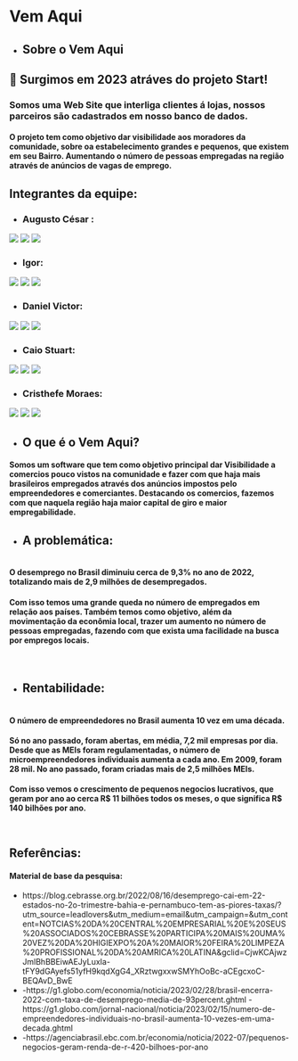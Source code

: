 # Vem Aqui
- ## Sobre o Vem Aqui
## 👋 Surgimos em 2023 atráves do projeto Start!
### Somos uma Web Site que interliga clientes á lojas, nossos parceiros são cadastrados em nosso banco de dados. 
#### O projeto tem como objetivo dar visibilidade aos moradores da comunidade, sobre oa estabelecimento grandes e pequenos, que existem em seu Bairro. Aumentando o número de pessoas empregadas na região através de anúncios de vagas de emprego. 

## Integrantes da equipe: 

<div>

 - ### Augusto César : <br>
  <a href="https://github.com/felipecarvalhobarr" target=_blank><img src="https://img.shields.io/badge/GitHub-100000?style=for-the-badge&logo=github&logoColor=white&link=https://github.com/felipecarvalhobarr" target=_blank></a>
   <a href="https://www.linkedin.com/in/felipecarvbarr/" target=_blank><img src="https://img.shields.io/badge/LinkedIn-0077B5?style=for-the-badge&logo=linkedin&logoColor=white&link=https://www.linkedin.com/in/felipecarvbarr/" target=_blank></a>
  <a href="https://mail.google.com/mail/u/1/?ogbl#inbox" target=_blank><img src="https://img.shields.io/badge/Gmail-D14836?style=for-the-badge&logo=gmail&logoColor=white" target=_blank></a>
  
</div>

<div>
 
 -  ### Igor: <br>
  <a href="https://github.com/HyagoNascimento" target=_blank><img src="https://img.shields.io/badge/GitHub-100000?style=for-the-badge&logo=github&logoColor=white&link=https://github.com/HyagoNascimento" target=_blank></a>
   <a href="#" target=_blank><img src="https://img.shields.io/badge/LinkedIn-0077B5?style=for-the-badge&logo=linkedin&logoColor=white&link=#" target=_blank></a>
  <a href="https://mail.google.com/mail/u/1/?ogbl#inbox" target=_blank><img src="https://img.shields.io/badge/Gmail-D14836?style=for-the-badge&logo=gmail&logoColor=white" target=_blank></a>
</div>

<div>
 
 -  ### Daniel Victor: <br>
  <a href="https://github.com/srwyctor" target=_blank><img src="https://img.shields.io/badge/GitHub-100000?style=for-the-badge&logo=github&logoColor=white&link=https://github.com/srwyctor" target=_blank></a>
   <a href="https://www.linkedin.com/in/jo%C3%A3o-victor-santana-a8969918a/" target=_blank><img src="https://img.shields.io/badge/LinkedIn-0077B5?style=for-the-badge&logo=linkedin&logoColor=white&link=https://www.linkedin.com/in/jo%C3%A3o-victor-santana-a8969918a/" target=_blank></a>
  <a href="https://mail.google.com/mail/u/1/?ogbl#inbox" target=_blank><img src="https://img.shields.io/badge/Gmail-D14836?style=for-the-badge&logo=gmail&logoColor=white" target=_blank></a>
</div>

<div>
 
 -  ### Caio Stuart: <br>
  <a href="https://github.com/NattanGama" target=_blank><img src="https://img.shields.io/badge/GitHub-100000?style=for-the-badge&logo=github&logoColor=white&link=https://github.com/NattanGama" target=_blank></a>
   <a href="https://www.linkedin.com/in/nattan-gama-05369a192" target=_blank><img src="https://img.shields.io/badge/LinkedIn-0077B5?style=for-the-badge&logo=linkedin&logoColor=white&link=https://www.linkedin.com/in/nattan-gama-05369a192" target=_blank></a>
  <a href="https://mail.google.com/mail/u/1/?ogbl#inbox" target=_blank><img src="https://img.shields.io/badge/Gmail-D14836?style=for-the-badge&logo=gmail&logoColor=white" target=_blank></a>
</div>

<div>
 
 -  ### Cristhefe Moraes: <br>
  <a href="https://github.com/cristhefe" target=_blank><img src="https://img.shields.io/badge/GitHub-100000?style=for-the-badge&logo=github&logoColor=white&link=https://github.com/moacyrchaves/moacyrchaves.git" target=_blank></a>
   <a href="https://www.linkedin.com/in/cristhefe-moraes-553690218/" target=_blank><img src="https://img.shields.io/badge/LinkedIn-0077B5?style=for-the-badge&logo=linkedin&logoColor=white&link=https://www.linkedin.com/in/cristhefe-moraes-553690218/" target=_blank></a>
  <a href="https://cristhefeferreira@gmail.com" target=_blank><img src="https://img.shields.io/badge/Gmail-D14836?style=for-the-badge&logo=gmail&logoColor=white" target=_blank></a>
</div>


- ## O que é o Vem Aqui? 
<div>
 
 #### Somos um software que tem como objetivo principal dar Visibilidade a comercios pouco vistos na comunidade e fazer com que haja mais brasileiros empregados através dos anúncios impostos pelo empreendedores e comerciantes. Destacando os comercios, fazemos com que naquela região haja maior capital de giro e maior empregabilidade.
 
 - ## A problemática: 
 
#### <br> O desemprego no Brasil diminuiu cerca de 9,3% no ano de 2022, totalizando mais de 2,9 milhões de desempregados.
     
#### Com isso temos uma grande queda no número de empregados em relação aos países. Também temos como objetivo, além da movimentação da econômia local, trazer um aumento no número de pessoas empregadas, fazendo com que exista uma facilidade na busca por empregos locais. <br>
     
<br>
     
  - ## Rentabilidade: 
 
#### <br> O número de empreendedores no Brasil aumenta 10 vez em uma década.
#### Só no ano passado, foram abertas, em média, 7,2 mil empresas por dia. Desde que as MEIs foram regulamentadas, o número de microempreendedores individuais aumenta a cada ano. Em 2009, foram 28 mil. No ano passado, foram criadas mais de 2,5 milhões MEIs.
<b>Com isso vemos o crescimento de pequenos negocios lucrativos, que geram por ano ao cerca R$ 11 bilhões todos os meses, o que significa R$ 140 bilhões por ano. </b>
</div>

<br> 

## Referências:
 #### Material de base da pesquisa:
 <ul> 
   <li>
https://blog.cebrasse.org.br/2022/08/16/desemprego-cai-em-22-estados-no-2o-trimestre-bahia-e-pernambuco-tem-as-piores-taxas/?utm_source=leadlovers&utm_medium=email&utm_campaign=&utm_content=NOTCIAS%20DA%20CENTRAL%20EMPRESARIAL%20E%20SEUS%20ASSOCIADOS%20CEBRASSE%20PARTICIPA%20MAIS%20UMA%20VEZ%20DA%20HIGIEXPO%20A%20MAIOR%20FEIRA%20LIMPEZA%20PROFISSIONAL%20DA%20AMRICA%20LATINA&gclid=CjwKCAjwzJmlBhBBEiwAEJyLuxIa-tFY9dGAyefs51yfH9kqdXgG4_XRztwgxxwSMYhOoBc-aCEgcxoC-BEQAvD_BwE
   </li>
   <li>
 -https://g1.globo.com/economia/noticia/2023/02/28/brasil-encerra-2022-com-taxa-de-desemprego-media-de-93percent.ghtml
 -https://g1.globo.com/jornal-nacional/noticia/2023/02/15/numero-de-empreendedores-individuais-no-brasil-aumenta-10-vezes-em-uma-decada.ghtml
 </li>
   <li>
 -https://agenciabrasil.ebc.com.br/economia/noticia/2022-07/pequenos-negocios-geram-renda-de-r-420-bilhoes-por-ano
</li>
 </ul>
 
